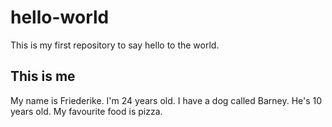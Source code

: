 # hello-world
This is my first repository to say hello to the world.

## This is me
My name is Friederike. I'm 24 years old. I have a dog called Barney. He's 10 years old. My favourite food is pizza. 

